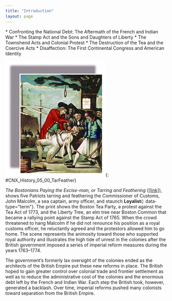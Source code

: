 ```yaml
---
title: "Introduction"
layout: page
---
```



<div data-type="abstract" markdown="1">
* Confronting the National Debt: The Aftermath of the French and Indian War
* The Stamp Act and the Sons and Daughters of Liberty
* The Townshend Acts and Colonial Protest
* The Destruction of the Tea and the Coercive Acts
* Disaffection: The First Continental Congress and American Identity

</div>

<?cnx.eoc class="summary" title="Summary"?>

<?cnx.eoc class="review-questions" title="Review Questions"?>

<?cnx.eoc class="critical-thinking" title="Critical Thinking Questions"?>

<?cnx.eoc class="references" title="References"?>

 ![A painting shows five Patriots tarring and feathering the Commissioner of Customs, John Malcolm. One Patriot forcibly pours tea from a teapot into Malcolm&#x2019;s mouth. In the background, the Boston Tea Party and the Liberty Tree are visible. On the Liberty Tree hangs an upside-down paper labeled &#x201C;Stamp Act.&#x201D;](../resources/CNX_History_05_00_TarFeather.jpg "The Bostonians Paying the Excise-man, or Tarring and Feathering (1774), attributed to Philip Dawe, depicts the most publicized tarring and feathering incident of the American Revolution. The victim is John Malcolm, a customs official loyal to the British crown."){: #CNX_History_05_00_TarFeather}

*The Bostonians Paying the Excise-man, or Tarring and Feathering* ([\[link\]](#CNX_History_05_00_TarFeather)), shows five Patriots tarring and feathering the Commissioner of Customs, John Malcolm, a sea captain, army officer, and staunch **Loyalist**{: data-type="term"}. The print shows the Boston Tea Party, a protest against the Tea Act of 1773, and the Liberty Tree, an elm tree near Boston Common that became a rallying point against the Stamp Act of 1765. When the crowd threatened to hang Malcolm if he did not renounce his position as a royal customs officer, he reluctantly agreed and the protestors allowed him to go home. The scene represents the animosity toward those who supported royal authority and illustrates the high tide of unrest in the colonies after the British government imposed a series of imperial reform measures during the years 1763–1774.

The government’s formerly lax oversight of the colonies ended as the architects of the British Empire put these new reforms in place. The British hoped to gain greater control over colonial trade and frontier settlement as well as to reduce the administrative cost of the colonies and the enormous debt left by the French and Indian War. Each step the British took, however, generated a backlash. Over time, imperial reforms pushed many colonists toward separation from the British Empire.

